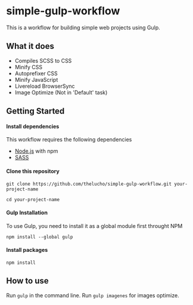 # simple-gulp-workflow
This is a workflow for building simple web projects using Gulp.

## What it does
* Compiles SCSS to CSS
* Minify CSS
* Autoprefixer CSS
* Minify JavaScript
* Livereload BrowserSync
* Image Optimize (Not in 'Default' task)

## Getting Started

#### Install dependencies
This workflow requires the following dependencies
* [Node.js](https://nodejs.org) with npm
* [SASS](https://sass-lang.com/install)

#### Clone this repository
```
git clone https://github.com/thelucho/simple-gulp-workflow.git your-project-name
```
```
cd your-project-name
```

#### Gulp Installation
To use Gulp, you need to install it as a global module first throught NPM
```
npm install --global gulp
```

#### Install packages
```
npm install
```

## How to use
Run `gulp` in the command line. Run `gulp imagenes` for images optimize.
